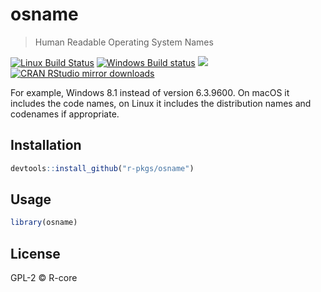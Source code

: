
# osname

> Human Readable Operating System Names

[![Linux Build Status](https://travis-ci.org/r-pkgs/osname.svg?branch=master)](https://travis-ci.org/r-pkgs/osname)
[![Windows Build status](https://ci.appveyor.com/api/projects/status/github/r-pkgs/osname?svg=true)](https://ci.appveyor.com/project/gaborcsardi/osname)
[![](http://www.r-pkg.org/badges/version/osname)](http://www.r-pkg.org/pkg/osname)
[![CRAN RStudio mirror downloads](http://cranlogs.r-pkg.org/badges/osname)](http://www.r-pkg.org/pkg/osname)

For example, Windows 8.1 instead of version 6.3.9600.
On macOS it includes the code names, on Linux it includes the
distribution names and codenames if appropriate.

## Installation

```r
devtools::install_github("r-pkgs/osname")
```

## Usage

```r
library(osname)
```

## License

GPL-2 © R-core

